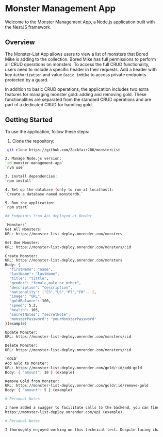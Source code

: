 # Monster Management App

Welcome to the Monster Management App, a Node.js application built with the NestJS framework.

## Overview

The Monster-List App allows users to view a list of monsters that Bored Mike is adding to the collection. Bored Mike has full permissions to perform all CRUD operations on monsters. To access the full CRUD functionality, users need to include a specific header in their requests. Add a header with key `Authorization` and value `Basic imMike` to access private endpoints protected by a guard.

In addition to basic CRUD operations, the application includes two extra features for managing monster gold: adding and removing gold. These functionalities are separated from the standard CRUD operations and are part of a dedicated CRUD for handling gold.

## Getting Started

To use the application, follow these steps:

1. Clone the repository:
  ```bash
   git clone https://github.com/Zackfair200/monsterList

2. Manage Node.js version:
  `cd monster-management-app`
  `nvm use`

3. Install dependencies:
  `npm install`

4. Set up the database (only to run at localhost):
  `Create a database named monsterdb.`

5. Run the application:
  `npm start`

## Endpoints from Api deployed at Render

`Monsters`
  Get All Monsters:
  URL: https://monster-list-deploy.onrender.com/monsters

  Get One Monster:
  URL: https://monster-list-deploy.onrender.com/monsters/:id

  Create Monster:
  URL: https://monster-list-deploy.onrender.com/monsters
  Body: {
    "firstName": "name",
    "lastName": "lastName",
    "title": "tittle",
    "gender": "female,male or other",
    "description": "description",
    "nationality": ["ES","US","PT","FR"...],
    "image": "URL",
    "goldBalance": 100,
    "speed": 5.2,
    "health": 105,
    "secretNotes": "secretNote",
    "monsterPassword": "yourMonsterPassword"
  }(example)

  Update Monster:
  URL: https://monster-list-deploy.onrender.com/monsters/:id

  Delete Monster:
  URL: https://monster-list-deploy.onrender.com/monsters/:id

`GOLD`
  Add Gold to Monster:
  URL: https://monster-list-deploy.onrender.com/gold/:id/add-gold
  Body: { "amount": 10 } (example)

  Remove Gold from Monster:
  URL: https://monster-list-deploy.onrender.com/gold/:id/remove-gold
  Body: { "amount": 5 } (example)

# Personal Notes

I have added a swagger to facilitate calls to the backend, you can find the swagger by adding /api to the end of the path.
https://monster-list-deploy.onrender.com/api (example)

# Personal Notes

I thoroughly enjoyed working on this technical test. Despite facing challenges during the creation of the guard, I successfully overcame them with valuable assistance from the NestJS documentation.
